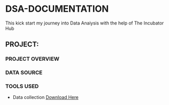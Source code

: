 # DSA-DOCUMENTATION
This kick start my journey into Data Anaiysis with the help of The Incubator Hub

## PROJECT:

### PROJECT OVERVIEW

### DATA SOURCE 

### TOOLS USED 
- Data collection [Download Here](https://cheatography.com/lucbpz/cheat-sheets/the-ultimate-markdown/)
